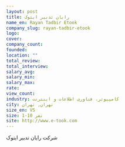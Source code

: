 ```yaml
---
layout: post
title: رایان تدبیر ایتوک
name_en: Rayan Tadbir Etook
company_slug: rayan-tadbir-etook
logo: 
cover: 
company_count:
founded:
location: ""
total_review: 
total_interview: 
salary_avg: 
salary_min: 
salary_max: 
rate: 
view_count: 
industry: کامپیوتر، فناوری اطلاعات و اینترنت
city: تهران, تهران
size_en: VS
size: 1-10 نفر
site: http://www.e-took.com
---
```


شرکت رایان تدبیر ایتوک 
